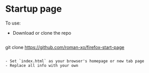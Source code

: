# Startup page

To use:
- Download or clone the repo

  ```bash
git clone https://github.com/roman-xo/firefox-start-page
  ```

- Set `index.html` as your browser's homepage or new tab page
- Replace all info with your own
